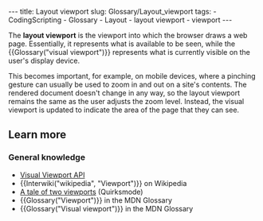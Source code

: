 --- title: Layout viewport slug: Glossary/Layout_viewport tags: - CodingScripting - Glossary - Layout - layout viewport - viewport ---

The **layout viewport** is the viewport into which the browser draws a web page. Essentially, it represents what is available to be seen, while the {{Glossary("visual viewport")}} represents what is currently visible on the user's display device.

This becomes important, for example, on mobile devices, where a pinching gesture can usually be used to zoom in and out on a site's contents. The rendered document doesn't change in any way, so the layout viewport remains the same as the user adjusts the zoom level. Instead, the visual viewport is updated to indicate the area of the page that they can see.

## Learn more

### General knowledge

- [Visual Viewport API](/en-US/docs/Web/API/Visual_Viewport_API)
- {{Interwiki("wikipedia", "Viewport")}} on Wikipedia
- [A tale of two viewports](https://www.quirksmode.org/mobile/viewports.html) (Quirksmode)
- {{Glossary("Viewport")}} in the MDN Glossary
- {{Glossary("Visual viewport")}} in the MDN Glossary
